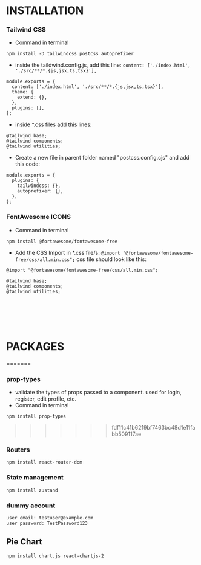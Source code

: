 # INSTALLATION

### Tailwind CSS

- Command in terminal

```
npm install -D tailwindcss postcss autoprefixer
```

- inside the taildwind.config.js, add this line: `content: ['./index.html', './src/**/*.{js,jsx,ts,tsx}'],`

```
module.exports = {
  content: ['./index.html', './src/**/*.{js,jsx,ts,tsx}'],
  theme: {
    extend: {},
  },
  plugins: [],
};
```

- inside \*.css files add this lines:

```
@tailwind base;
@tailwind components;
@tailwind utilities;
```

- Create a new file in parent folder named "postcss.config.cjs" and add this code:

```
module.exports = {
  plugins: {
    tailwindcss: {},
    autoprefixer: {},
  },
};
```

### FontAwesome ICONS

- Command in terminal
```
npm install @fortawesome/fontawesome-free
```
- Add the CSS Import in \*.css file/s: `@import "@fortawesome/fontawesome-free/css/all.min.css";`
  css file should look like this:

```
@import "@fortawesome/fontawesome-free/css/all.min.css";

@tailwind base;
@tailwind components;
@tailwind utilities;
```

</br>
</br>
</br>
</br>

# PACKAGES
=======
### prop-types
- validate the types of props passed to a component. used for login, register, edit profile, etc.
- Command in terminal
```
npm install prop-types
```
>>>>>>> fdf11c41b6219bf7463bc48d1e11fabb509117ae

### Routers
```
npm install react-router-dom
```

### State management
```
npm install zustand
```

### dummy account
```
user email: testuser@example.com
user password: TestPassword123
```


## Pie Chart
```
npm install chart.js react-chartjs-2
```
